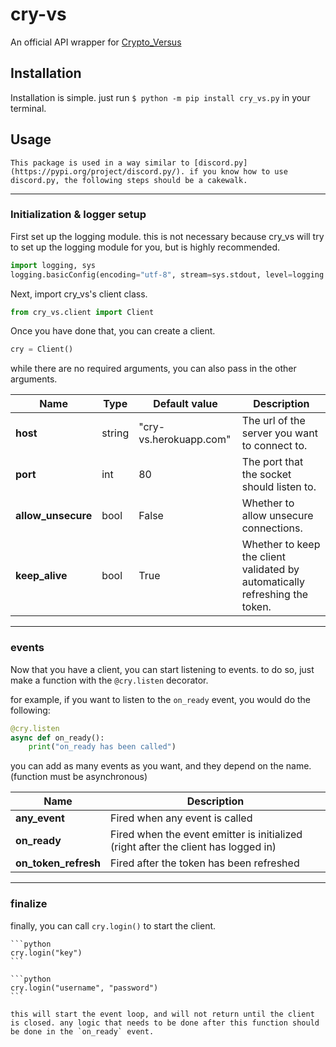 # cry-vs
An official API wrapper for [Crypto_Versus](https://github.com/ProtagonistsWasTaken/crypto_versus)

## Installation
Installation is simple. just run `$ python -m pip install cry_vs.py` in your terminal.

## Usage
```{note} 
This package is used in a way similar to [discord.py](https://pypi.org/project/discord.py/). if you know how to use discord.py, the following steps should be a cakewalk.
```

---
### Initialization & logger setup
First set up the logging module. this is not necessary because cry_vs will try to set up the logging module for you, but is highly recommended.
```python
import logging, sys
logging.basicConfig(encoding="utf-8", stream=sys.stdout, level=logging.INFO)
```

Next, import cry_vs's client class.

```python
from cry_vs.client import Client
```

Once you have done that, you can create a client.

```python
cry = Client()
```

while there are no required arguments, you can also pass in the other arguments.

| **Name**           | **Type** | **Default value**      | **Description**                                                             |
|--------------------|----------|------------------------|-----------------------------------------------------------------------------|
| **host**           | string   | "cry-vs.herokuapp.com" | The url of the server you want to connect to.                               |
| **port**           | int      | 80                     | The port that the socket should listen to.                                  |
| **allow_unsecure** | bool     | False                  | Whether to allow unsecure connections.                                      |
| **keep_alive**     | bool     | True                   | Whether to keep the client validated by automatically refreshing the token. |


---
### events
Now that you have a client, you can start listening to events. to do so, just make a function with the `@cry.listen` decorator.

for example, if you want to listen to the `on_ready` event, you would do the following:
```python
@cry.listen
async def on_ready():
    print("on_ready has been called")
```

you can add as many events as you want, and they depend on the name. (function must be asynchronous)

| **Name**             | **Description**                                                                    |
|----------------------|------------------------------------------------------------------------------------|
| **any_event**        | Fired when any event is called                                                     |                                                                                    |
| **on_ready**         | Fired when the event emitter is initialized (right after the client has logged in) |
| **on_token_refresh** | Fired after the token has been refreshed                                           |

---
### finalize
finally, you can call `cry.login()` to start the client.

````{tabbed} API Key
```python
cry.login("key")
```
````

````{tabbed} Username and Password
```python
cry.login("username", "password")
```
````
```{warning}
this will start the event loop, and will not return until the client is closed. any logic that needs to be done after this function should be done in the `on_ready` event.
```

<!-- footer gets added here for pypi version in setup.py-->